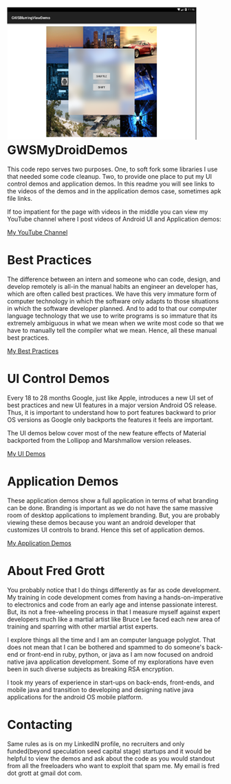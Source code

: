 ![GWSBlurringViewDemo](/readme_images/gwsblurringviewdemo_screenshot440x308.png)
GWSMyDroidDemos
===============

This code repo serves two purposes. One, to soft fork some libraries I use that needed some code cleanup.
Two, to provide one place to put my UI control demos and application demos. In this readme you will
see links to the videos of the demos and in the application demos case, sometimes apk file links.

If too impatient for the page with videos in the middle you can view my YouTube channel where I
post videos of Android UI and Application demos:

[My YouTube Channel](https://www.youtube.com/c/FredGrott?gvnc=1)

Best Practices
==============

The difference between an intern and someone who can code, design, and develop remotely is all-in the 
manual habits an engineer an developer has, which are often called best practices. We have this very immature
form of computer technology in which the software only adapts to those situations in which the software 
developer planned. And to add to that our computer language technology that we use to write programs is 
so immature that its extremely ambiguous in what we mean when we write most code so that we have to manually 
tell the compiler what we mean. Hence, all these manual best practices.

[My Best Practices](/other_readmes/bestpractices/)






UI Control Demos
================

Every 18 to 28 months Google, just like Apple, introduces a new UI set of best practices and
new UI features in a major version Android OS release.  Thus, it is important to understand how to
port features backward to prior OS versions as Google only backports the features it feels are
important.

The UI demos below cover most of the new feature effects of Material backported from the Lollipop and
Marshmallow version releases.

[My UI Demos](/other_readmes/uidemos/)

Application Demos
=================

These application demos show a full application in terms of what branding can be done. Branding is important
as we do not have the same massive room of desktop applications to implement branding. But, you are probably
viewing these demos because you want an android developer that customizes UI controls to brand. Hence
this set of application demos.

[My Application Demos](/other_readmes/applicationdemos/)






About Fred Grott
================

You probably notice that I do things differently as far as code development. My training in code
development comes from having a hands-on-imperative to electronics and code from an early age and
intense passionate interest.  But, its not a free-wheeling process in that I measure myself against
expert developers much like a martial artist like Bruce Lee faced each new area of training and
sparring with other martial artist experts.

I explore things all the time and I am an computer language polyglot. That does not mean that I can
be bothered and spammed to do someone's back-end or front-end in ruby, python, or java as I am
now focused on android native java application development. Some of my explorations have even been
in such diverse subjects as breaking RSA encryption.

I took my years of experience in start-ups on back-ends, front-ends, and mobile java and transition to
developing and designing native java applications for the android OS mobile platform.


Contacting
==========

Same rules as is on my LinkedIN profile, no recruiters and only funded(beyond speculation seed capital stage)
startups and it would be helpful to view the demos and ask about the code as you would standout from
all the freeloaders who want to exploit that spam me. My email is fred dot grott at gmail dot com.
